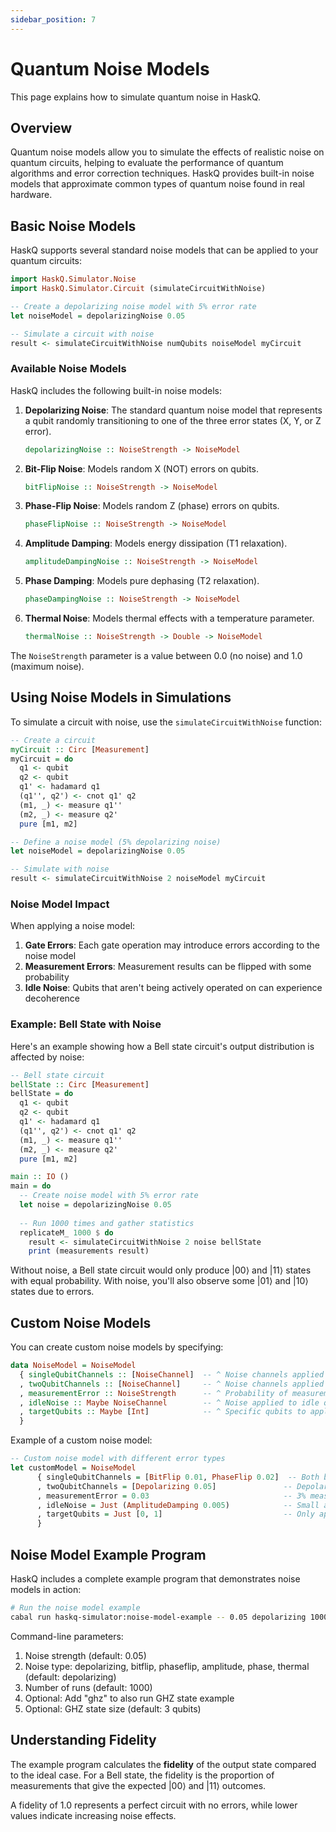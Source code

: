 ```yaml
---
sidebar_position: 7
---
```


# Quantum Noise Models

This page explains how to simulate quantum noise in HaskQ.

## Overview

Quantum noise models allow you to simulate the effects of realistic noise on quantum circuits, helping to evaluate the performance of quantum algorithms and error correction techniques. HaskQ provides built-in noise models that approximate common types of quantum noise found in real hardware.

## Basic Noise Models

HaskQ supports several standard noise models that can be applied to your quantum circuits:

```haskell
import HaskQ.Simulator.Noise
import HaskQ.Simulator.Circuit (simulateCircuitWithNoise)

-- Create a depolarizing noise model with 5% error rate
let noiseModel = depolarizingNoise 0.05

-- Simulate a circuit with noise
result <- simulateCircuitWithNoise numQubits noiseModel myCircuit
```

### Available Noise Models

HaskQ includes the following built-in noise models:

1. **Depolarizing Noise**: The standard quantum noise model that represents a qubit randomly transitioning to one of the three error states (X, Y, or Z error).

   ```haskell
   depolarizingNoise :: NoiseStrength -> NoiseModel
   ```

2. **Bit-Flip Noise**: Models random X (NOT) errors on qubits.

   ```haskell
   bitFlipNoise :: NoiseStrength -> NoiseModel
   ```

3. **Phase-Flip Noise**: Models random Z (phase) errors on qubits.

   ```haskell
   phaseFlipNoise :: NoiseStrength -> NoiseModel
   ```

4. **Amplitude Damping**: Models energy dissipation (T1 relaxation).

   ```haskell
   amplitudeDampingNoise :: NoiseStrength -> NoiseModel
   ```

5. **Phase Damping**: Models pure dephasing (T2 relaxation).

   ```haskell
   phaseDampingNoise :: NoiseStrength -> NoiseModel
   ```

6. **Thermal Noise**: Models thermal effects with a temperature parameter.

   ```haskell
   thermalNoise :: NoiseStrength -> Double -> NoiseModel
   ```

The `NoiseStrength` parameter is a value between 0.0 (no noise) and 1.0 (maximum noise).

## Using Noise Models in Simulations

To simulate a circuit with noise, use the `simulateCircuitWithNoise` function:

```haskell
-- Create a circuit
myCircuit :: Circ [Measurement]
myCircuit = do
  q1 <- qubit
  q2 <- qubit
  q1' <- hadamard q1
  (q1'', q2') <- cnot q1' q2
  (m1, _) <- measure q1''
  (m2, _) <- measure q2'
  pure [m1, m2]

-- Define a noise model (5% depolarizing noise)
let noiseModel = depolarizingNoise 0.05

-- Simulate with noise
result <- simulateCircuitWithNoise 2 noiseModel myCircuit
```

### Noise Model Impact

When applying a noise model:

1. **Gate Errors**: Each gate operation may introduce errors according to the noise model
2. **Measurement Errors**: Measurement results can be flipped with some probability
3. **Idle Noise**: Qubits that aren't being actively operated on can experience decoherence

### Example: Bell State with Noise

Here's an example showing how a Bell state circuit's output distribution is affected by noise:

```haskell
-- Bell state circuit
bellState :: Circ [Measurement]
bellState = do
  q1 <- qubit
  q2 <- qubit
  q1' <- hadamard q1
  (q1'', q2') <- cnot q1' q2
  (m1, _) <- measure q1''
  (m2, _) <- measure q2'
  pure [m1, m2]

main :: IO ()
main = do
  -- Create noise model with 5% error rate
  let noise = depolarizingNoise 0.05
  
  -- Run 1000 times and gather statistics
  replicateM_ 1000 $ do
    result <- simulateCircuitWithNoise 2 noise bellState
    print (measurements result)
```

Without noise, a Bell state circuit would only produce |00⟩ and |11⟩ states with equal probability. With noise, you'll also observe some |01⟩ and |10⟩ states due to errors.

## Custom Noise Models

You can create custom noise models by specifying:

```haskell
data NoiseModel = NoiseModel
  { singleQubitChannels :: [NoiseChannel]  -- ^ Noise channels applied after each single-qubit gate
  , twoQubitChannels :: [NoiseChannel]     -- ^ Noise channels applied after each two-qubit gate
  , measurementError :: NoiseStrength      -- ^ Probability of measurement error
  , idleNoise :: Maybe NoiseChannel        -- ^ Noise applied to idle qubits (per time step)
  , targetQubits :: Maybe [Int]            -- ^ Specific qubits to apply noise to (Nothing = all qubits)
  }
```

Example of a custom noise model:

```haskell
-- Custom noise model with different error types
let customModel = NoiseModel
      { singleQubitChannels = [BitFlip 0.01, PhaseFlip 0.02]  -- Both bit and phase errors on single-qubit gates
      , twoQubitChannels = [Depolarizing 0.05]               -- Depolarizing noise on two-qubit gates
      , measurementError = 0.03                              -- 3% measurement error
      , idleNoise = Just (AmplitudeDamping 0.005)            -- Small amplitude damping on idle qubits
      , targetQubits = Just [0, 1]                           -- Only apply to qubits 0 and 1
      }
```

## Noise Model Example Program

HaskQ includes a complete example program that demonstrates noise models in action:

```bash
# Run the noise model example
cabal run haskq-simulator:noise-model-example -- 0.05 depolarizing 1000
```

Command-line parameters:
1. Noise strength (default: 0.05)
2. Noise type: depolarizing, bitflip, phaseflip, amplitude, phase, thermal (default: depolarizing)
3. Number of runs (default: 1000)
4. Optional: Add "ghz" to also run GHZ state example
5. Optional: GHZ state size (default: 3 qubits)

## Understanding Fidelity

The example program calculates the **fidelity** of the output state compared to the ideal case. For a Bell state, the fidelity is the proportion of measurements that give the expected |00⟩ and |11⟩ outcomes.

A fidelity of 1.0 represents a perfect circuit with no errors, while lower values indicate increasing noise effects. 